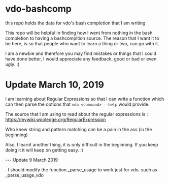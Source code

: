 # vdo-bashcomp
this repo holds the data for vdo's bash completion that I am writing

This repo will be helpful in finding how I went from nothing in the bash completion to having a bashcompltion source. The reason that I want it to be here, is so that people who want to learn a thing or two, can go with it.


I am a newbie and therefore you may find mistakes or things that I could have done better, I would appreciate any feedback, good or bad or even ugly. :)

# Update March 10, 2019

I am learning about Regular Expressions so that I can write a function which can then parse the options that `vdo <command> --help` would provide.

The source that I am using to read about the regular expressions is : https://mywiki.wooledge.org/RegularExpression

Who knew string and pattern matching can be a pain in the ass (in the beginning) 

Also, I learnt another thing, it is only difficult in the beginning. If you keep doing it it will keep on getting easy. :)


--- Update 9 March 2019

. I should modify the function _parse_usage to work just for vdo.
such as _parse_usage_vdo
